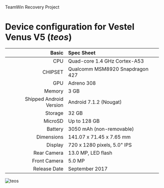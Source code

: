 TeamWin Recovery Project

Device configuration for Vestel Venus V5 (_teos_)
=====================================================

Basic   | Spec Sheet
-------:|:-------------------------
CPU     | Quad-core 1.4 GHz Cortex-A53
CHIPSET | Qualcomm MSM8920 Snapdragon 427
GPU     | Adreno 308
Memory  | 3 GB
Shipped Android Version | Android 7.1.2 (Nougat)
Storage | 32 GB
MicroSD | Up to 128 GB
Battery | 3050 mAh (non-removable)
Dimensions | 141.07 x 71.45 x 7.65 mm
Display | 720 x 1280 pixels, 5.0" IPS
Rear Camera  | 13.0 MP, LED flash
Front Camera | 5.0 MP
Release Date | September 2017

![teos](https://cdn.akakce.com/vestel/vestel-venus-v5-32gb-z.jpg "teos")
